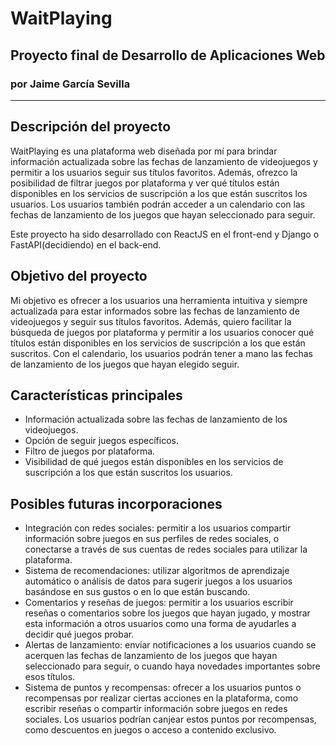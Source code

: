# WaitPlaying
## Proyecto final de Desarrollo de Aplicaciones Web
### por Jaime García Sevilla

---

## Descripción del proyecto

WaitPlaying es una plataforma web diseñada por mí para brindar información actualizada sobre las fechas de lanzamiento de videojuegos y permitir a los usuarios seguir sus títulos favoritos. Además, ofrezco la posibilidad de filtrar juegos por plataforma y ver qué títulos están disponibles en los servicios de suscripción a los que están suscritos los usuarios. Los usuarios también podrán acceder a un calendario con las fechas de lanzamiento de los juegos que hayan seleccionado para seguir.

Este proyecto ha sido desarrollado con ReactJS en el front-end y Django o FastAPI(decidiendo) en el back-end.

## Objetivo del proyecto
Mi objetivo es ofrecer a los usuarios una herramienta intuitiva y siempre actualizada para estar informados sobre las fechas de lanzamiento de videojuegos y seguir sus títulos favoritos. Además, quiero facilitar la búsqueda de juegos por plataforma y permitir a los usuarios conocer qué títulos están disponibles en los servicios de suscripción a los que están suscritos. Con el calendario, los usuarios podrán tener a mano las fechas de lanzamiento de los juegos que hayan elegido seguir.

## Características principales
- Información actualizada sobre las fechas de lanzamiento de los videojuegos.
- Opción de seguir juegos específicos.
- Filtro de juegos por plataforma.
- Visibilidad de qué juegos están disponibles en los servicios de suscripción a los que están suscritos los usuarios.

## Posibles futuras incorporaciones
- Integración con redes sociales: permitir a los usuarios compartir información sobre juegos en sus perfiles de redes sociales, o conectarse a través de sus cuentas de redes sociales para utilizar la plataforma.
- Sistema de recomendaciones: utilizar algoritmos de aprendizaje automático o análisis de datos para sugerir juegos a los usuarios basándose en sus gustos o en lo que están buscando.
- Comentarios y reseñas de juegos: permitir a los usuarios escribir reseñas o comentarios sobre los juegos que hayan jugado, y mostrar esta información a otros usuarios como una forma de ayudarles a decidir qué juegos probar.
- Alertas de lanzamiento: enviar notificaciones a los usuarios cuando se acerquen las fechas de lanzamiento de los juegos que hayan seleccionado para seguir, o cuando haya novedades importantes sobre esos títulos.
- Sistema de puntos y recompensas: ofrecer a los usuarios puntos o recompensas por realizar ciertas acciones en la plataforma, como escribir reseñas o compartir información sobre juegos en redes sociales. Los usuarios podrían canjear estos puntos por recompensas, como descuentos en juegos o acceso a contenido exclusivo.